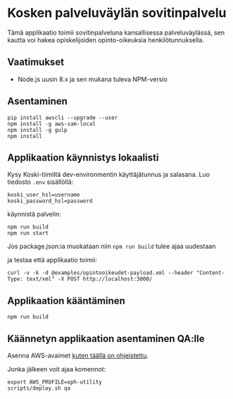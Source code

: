 # Kosken palveluväylän sovitinpalvelu

Tämä applikaatio toimii sovitinpalveluna kansallisessa palveluväylässä,
sen kautta voi hakea opiskelijoiden opinto-oikeuksia henkilötunnuksella.

## Vaatimukset

- Node.js uusin 8.x ja sen mukana tuleva NPM-versio

## Asentaminen

```
pip install awscli --upgrade --user
npm install -g aws-sam-local
npm install -g gulp
npm install
```

## Applikaation käynnistys lokaalisti

Kysy Koski-tiimiltä dev-environmentin käyttäjätunnus ja salasana.
Luo tiedosto ```.env``` sisällöllä:
```
koski_user_hsl=username
koski_password_hsl=password
```

käynnistä palvelin:

```
npm run build
npm run start
``` 

Jos package.json:ia muokataan niin `npm run build` tulee ajaa uudestaan

ja testaa että applikaatio toimii:
```
curl -v -k -d @examples/opintooikeudet-payload.xml --header "Content-Type: text/xml" -X POST http://localhost:3000/
```

## Applikaation kääntäminen

```
npm run build
```

## Käännetyn applikaation asentaminen QA:lle

Asenna AWS-avaimet [kuten täällä on ohjeistettu](https://github.com/Opetushallitus/koski-aws-infra#2-api-avaimien-ja-tilien-asennus).

Jonka jälkeen voit ajaa komennot:
```sbtshell
export AWS_PROFILE=oph-utility
scripts/deploy.sh qa
```

